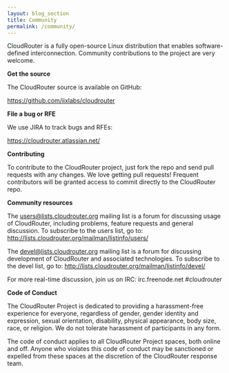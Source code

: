 ```yaml
---
layout: blog_section
title: Community
permalink: /community/
---
```


CloudRouter is a fully open-source Linux distribution that enables software-defined interconnection. Community contributions to the project are very welcome.

**Get the source**

The CloudRouter source is available on GitHub:

<https://github.com/iixlabs/cloudrouter>

**File a bug or RFE**

We use JIRA to track bugs and RFEs:

<https://cloudrouter.atlassian.net/>

**Contributing**

To contribute to the CloudRouter project, just fork the repo and send pull requests with any changes. We love getting pull requests! Frequent contributors will be granted access to commit directly to the CloudRouter repo.

**Community resources**

The <users@lists.cloudrouter.org> mailing list is a forum for discussing usage of CloudRouter, including problems, feature requests and general discussion. To subscribe to the users list, go to: <http://lists.cloudrouter.org/mailman/listinfo/users/>

The <devel@lists.cloudrouter.org> mailing list is a forum for discussing development of CloudRouter and associated technologies. To subscribe to the devel list, go to: <http://lists.cloudrouter.org/mailman/listinfo/devel/>

For more real-time discussion, join us on IRC: irc.freenode.net #cloudrouter

**Code of Conduct**

The CloudRouter Project is dedicated to providing a harassment-free experience for everyone, regardless of gender, gender identity and expression, sexual orientation, disability, physical appearance, body size, race, or religion.  We do not tolerate harassment of participants in any form.

The code of conduct applies to all CloudRouter Project spaces, both online and off.  Anyone who violates this code of conduct may be sanctioned or expelled from these spaces at the discretion of the CloudRouter response team.
